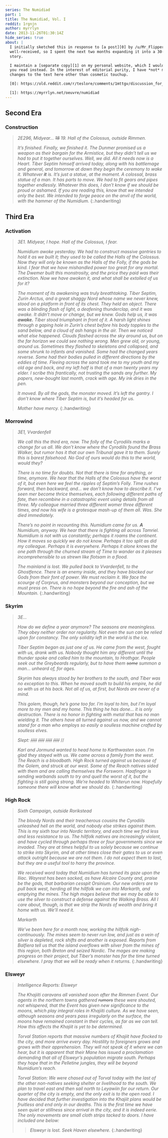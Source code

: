 ```yaml
---
series: The Numidiad
part: 1
title: The Numidiad, Vol. I
reddit: 1rgnjn
author: myrrlyn
date: 2013-11-26T01:30:14Z
hide_series: true
about: |
  I initially sketched this in response to [a post][0] by /u/Mr_Flippers. It was
  well-received, so I spent the next two months expanding it into a 30-page
  story.

  I maintain a [separate copy][1] on my personal website, which I would prefer
  you read instead. In the interest of editorial purity, I have *not* made any
  changes to the text here other than cosmetic touchup.

  [0]: https://old.reddit.com/r/teslore/comments/1mttgv/discussion_for_the_community_postseptim_numidium/

  [1]: https://myrrlyn.net/oeuvre/numidiad
---
```


## Second Era

### Construction

> *2E296, Midyear… ~~18~~ 19. Hall of the Colossus, outside Rimmen.*
>
> *It’s finished. Finally, we finished it. The Dunmer promised us a weapon as*
> *their bargain for the Armistice, but they didn’t tell us we had to put it*
> *together ourselves. Well, we did. All it needs now is a Heart. Tiber Septim*
> *himself arrived today, along with his battlemage and general, and tomorrow*
> *at dawn they begin the ceremony to wake it. Whatever* ***it*** *is. It’s*
> *just a statue, at the moment. A colossal, brass statue of a man. It has*
> *parts to move. We had to fit gears and pipes together endlessly. Whatever*
> *this does, I don’t know if we should be proud or ashamed. If you are reading*
> *this, know that we intended only the best. We intended to forge peace on the*
> *anvil of the world, with the hammer of the Numidium.*
{:.handwriting}

## Third Era

### Activation

> *3E1. Midyear, I hope. Hall of the Colossus, I fear.*
>
> *Numidium awoke yesterday. We had to construct massive gantries to hold it as*
> *we built it; they used to be called the Halls of the Colossus. Now they will*
> *only be known as the Halls of the Folly, if the gods be kind. I fear that we*
> *have mishandled power too great for any mortal. The Dwemer built this*
> *monstrosity, and the price they paid was their extinction. Now we have*
> *awoken it, and what shall be extolled of us for it?*
>
> *The moment of its awakening was truly breathtaking. Tiber Septim, Zurin*
> *Arctus, and a great shaggy Nord whose name we never knew, stood on a*
> *platform in front of its chest. They held an object. There was a blinding*
> *flash of light, a deafening thunderclap, and it was awake. It didn’t move or*
> *change, but we knew. Gods help us, it was* ***awake.*** *Tiber stood*
> *triumphant in front of it. A harsh light shines through a gaping hole in*
> *Zurin’s chest before his body topples to the sand below, and a cloud of ash*
> *hangs in the air. Then we noticed what else happened. Clouds flashed across*
> *the sky around us, but on the far horizon we could see nothing wrong. Men*
> *grew old, or young, around us. Sometimes they flashed to skeletons and*
> *collapsed, and some shrunk to infants and vanished. Some had the changed*
> *years reverse. Some had their bodies pulled in different directions by the*
> *eddies of time. Fleeing across the sand took me to my youth and my old age*
> *and back, and my left half is that of a man twenty years my elder. I scribe*
> *this frantically, not trusting the sands any further. My papers, new-bought*
> *last month, crack with age. My ink dries in the pen.*
>
> *It moved. By all the gods, the monster moved. It’s left the gantry. I don’t*
> *know where Tiber Septim is, but it’s headed for us.*
>
> *Mother have mercy.*
{:.handwriting}

### Morrowind

> *3E1, Vvardenfell*
>
> *We call this the third era, now. The folly of the Cyrodiils marks a change*
> *for us all. We don’t know where the Cyrodiils found the Brass Walker, but*
> *rumor has it that our own Tribunal gave it to them. Surely this is barest*
> *falsehood. No God of ours would do this to the world, would they?*
>
> *There is no time for doubts. Not that there is time for anything, or time,*
> *anymore. We hear that the Halls of the Colossus have the worst of it, but*
> *even here we feel the ripples of Septim’s Folly. Time rushes forward, then*
> *backward, and… we don’t know how to describe it. I’ve seen mer become thrice*
> *themselves, each following different paths of fate, then recombine in a*
> *catastrophic event using details from all three. My colleague married three*
> *different womer three different times, and now his wife is a grotesque*
> *mash-up of them all. Was. She died immediately.*
>
> *There’s no point in recounting this. Numidium came for us.* ***A***
> *Numidium, anyway. We hear that there is fighting all across Tamriel.*
> *Numidium is not with us constantly; perhaps it roams the continent. How it*
> *moves so quickly we do not know. Perhaps it too split as did my colleague.*
> *Perhaps it is everywhere. Perhaps it alone knows the one path through the*
> *churned stream of Time to wander as it pleases incomprehensible to us strewn*
> *like flotsam in a flood.*
>
> *The mainland is lost. We pulled back to Vvardenfell, to the Ghostfence.*
> *There is an enemy inside, and they have blocked our Gods from their font of*
> *power. We must reclaim it. We face the scourge of Corprus, and monsters*
> *beyond our conception, but we must press on. There is no hope beyond the*
> *fire and ash of the Mountain.*
{:.handwriting}

### Skyrim

> *3E…*
>
> *How do we define a year anymore? The seasons are meaningless. They obey*
> *neither order nor regularity. Not even the sun can be relied upon for*
> *constancy. The only solidity left in the world is the ice.*
>
> *Tiber Septim began as just one of us. He came from the west, fought with us,*
> *drank with us. Nobody thought him any different until the thunder spoke and*
> *called him to the mountain, to Hrothgar. People seek out the Greybeards*
> *regularly, but to have them ~~some~~ summon a man… unheard of, for ages.*
>
> *Skyrim has always stood by her brothers to the south, and Tiber was no*
> *exception to this. When he moved south to build his empire, he did so with*
> *us at his back. Not all of us, at first, but Nords are never of a mind.*
>
> *This golem, though, he’s gone too far. I’m loyal to him, but I’m loyal more*
> *to my men and my home. This thing he has done… it is only destruction. There*
> *is no honor in fighting with metal that has no man wielding it. The others*
> *have all turned against us now, and we cannot stand for a man who employs so*
> *easily a soulless machine crafted by soulless elves.*
>
> *Slept:* ~~////~~ ~~////~~ ~~////~~ ~~////~~ //
>
> *Karl and Jormund wanted to head home to Karthwasten soon. I’m glad they*
> *stayed with us. We came across a family from the west. The Reach is a*
> *bloodbath. High Rock turned against us because of the Golem, and struck at*
> *our west. Some of the Reach natives sided with them and are calling*
> *themselves the Forsworn. Haafingar is sending warbands south to try and*
> *quell the worst of it, but the fighting is still going strong. We’re headed*
> *to Whiterun now. Hopefully someone there will know what we should do.*
{:.handwriting}

### High Rock

> *Sixth Campaign, outside Rorikstead*
>
> *The bloody Nords and their treacherous cousins the Cyrodiils unleashed hell*
> *on the world, and nobody else strikes against them. This is my sixth tour*
> *into Nordic territory, and each time we find less and less resistance to us.*
> *The hillfolk natives are increasingly violent, and have cycled through*
> *perhaps three or four governments since we invaded. They are at times*
> *helpful to us solely because we continue to strike into Skyrim,  and at*
> *other times close their gates to us or even attack outright because we are*
> *not them. I do not expect them to last, but they are a useful tool to harry*
> *the province.*
>
> *We received word today that Numidium has turned its gaze upon the Iliac.*
> *Wayrest has been sacked, as have Alcaire County and, praise be the gods,*
> *that barbarian cesspit Orsinium. Our new orders are to pull back west,*
> *herding all the hillfolk we can into Markarth, and emptying the mines. The*
> *high mages believe that we may be able to use the silver to construct a*
> *defense against the Walking Brass. All I care about, though, is that we*
> *strip the Nords of wealth and bring it home with us. We’ll need it.*
>
> *Markarth*
>
> *We’ve been here for a month now, working the hillfolk nigh-continuously. The*
> *mines seem to never run low, and just as a vein of silver is depleted, rock*
> *shifts and another is exposed. Reports from Balfiera tell us that the island*
> *overflows with silver from the mines of this region, both Breton and seized*
> *Nordic. The mages are making progress on their project, but Tiber’s monster*
> *has for the time turned elsewhere. I pray that we will be ready when it*
> *returns.*
{:.handwriting}

### Elsweyr

> *Intelligence Reports: Elsweyr*
>
> *The Khajiiti caravans all vanished soon after the Rimmen Event. Our agents*
> *in the northern towns gathered ~~rumors~~ these were shouted, not whispered,*
> *that the Event has given new significance to the moons, which play integral*
> *roles in Khajiiti culture. As we have seen, although seasons and years pass*
> *irregularly on the surface, the moons have remained constant in their*
> *cycles, as far as we can tell. How this affects the Khajiit is yet to be*
> *determined.*
>
> *Torval Station reports that massive numbers of Khajiit have flocked to the*
> *city, and more arrive every day. Hostility to foreigners grows and grows*
> *with their apprehension. They will not speak of it where we can hear, but it*
> *is apparent that their Mane has issued a proclamation demanding that all of*
> *Elsweyr’s population migrate south. Perhaps they hope that in the Pelletine*
> *jungles, they will be beyond Numidium’s reach.*
>
> *Torval Station: We were chased out of Torval today with the last of the*
> *other non-natives seeking shelter or livelihood to the south. We plan to*
> *travel east and then sail north to Leyawiin for our return. Our quarter of*
> *the city is empty, and the only exit is to the open road. I have decided*
> *that further investigation into the Khajiit plans would be fruitless and end*
> *only in our deaths. This is the first time we have seen quiet or stillness*
> *since arrival in the city, and it is indeed eerie. The only movements are*
> *small cloth strips tacked to doors. I have included one below:*
>
> > *Elsweyr is lost. Seek Haven elsewhere.*
{:.handwriting}
